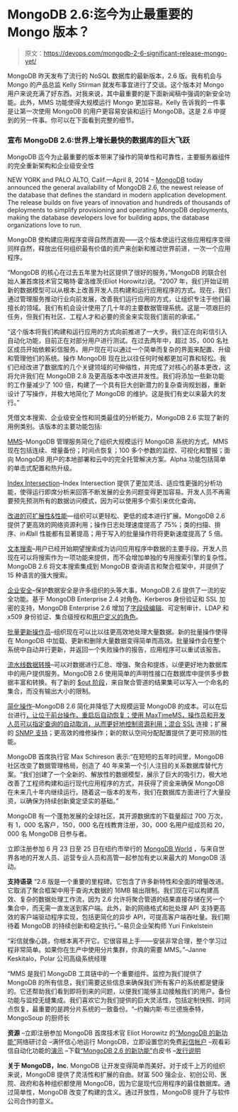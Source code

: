 # MongoDB 2.6:迄今为止最重要的 Mongo 版本？

> 原文：<https://devops.com/mongodb-2-6-significant-release-mongo-yet/>

MongoDB 昨天发布了流行的 NoSQL 数据库的最新版本，2.6 版。我有机会与 Mongo 的产品总监 Kelly Stirman 就发布事宜进行了交谈。这个版本对 Mongo 用户来说充满了好东西。对我来说，其中最重要的是下面新闻稿中强调的新安全功能。此外，MMS 功能使得大规模运行 Mongo 更加容易。Kelly 告诉我的一件事是让第一次使用 MongoDB 的用户更容易安装和运行 MongoDB。这是 2.6 中提到的另一件事。你可以在下面看到完整的细节。

### 宣布 MongoDB 2.6:世界上增长最快的数据库的巨大飞跃

MongoDB 迄今为止最重要的版本带来了操作的简单性和可靠性，主要服务器组件的完全重新架构和企业级安全性

NEW YORK and PALO ALTO, Calif.—April 8, 2014 – [MongoDB](https://www.mongodb.com/) today announced the general availability of MongoDB 2.6, the newest release of the database that defines the standard in modern application development. The release builds on five years of innovation and hundreds of thousands of deployments to simplify provisioning and operating MongoDB deployments, making the database developers love for building apps, the database organizations love to run.

MongoDB 使构建应用程序变得自然而直观——这个版本使运行这些应用程序变得同样自然，释放出任何组织最有价值的资产来创新和推动世界前进，一次一个应用程序。

“MongoDB 的核心在过去五年里为社区提供了很好的服务，”MongoDB 的联合创始人兼首席技术官艾略特·霍洛维茨(Eliot Horowitz)说。“2007 年，我们开始证明新的数据模型可以从根本上改善开发人员构建和运行应用程序的方式。现在，我们通过管理服务推动行业向前发展，改善我们运行应用的方式，让组织专注于他们最擅长的领域。我们有机会设计使用了几十年的主要数据管理系统。这是一项艰巨的任务，但我们有社区、工程人才和必要的资金来实现我们面前的承诺。”

“这个版本将我们构建和运行应用的方式向前推进了一大步。我们正在向彩信引入自动化功能，目前正在对部分用户进行测试。在过去两年中，超过 35，000 名社区成员开始依赖彩信服务。用户现在可以通过一个简单而复杂的界面来配置、升级和管理他们的系统。操作 MongoDB 现在比以往任何时候都更加可靠和轻松。我们已经改进了数据库的几个关键领域的可伸缩性，并完成了对核心的基本更改，这将允许我们在 MongoDB 2.8 及更高版本中改进并发性。我们将添加一些新功能的工作量减少了 100 倍，构建了一个具有巨大创新潜力的复杂查询规划器，重新设计了写操作，并极大地简化了 MongoDB 的维护。这是我们有史以来最大的发行。”

凭借文本搜索、企业级安全性和同类最佳的分析能力，MongoDB 2.6 实现了新的用例类别。该版本的主要功能包括:

[MMS](https://mms.mongodb.com/?pk_campaign=press-release-2dot6)–MongoDB 管理服务简化了组织大规模运行 MongoDB 系统的方式。MMS 现在包括连续、增量备份；时间点恢复；100 多个参数的监控、可视化和警报；面向 MongoDB 用户的本地部署和云中的完全托管解决方案。Alpha 功能包括简单的单击式配置和热升级。

[Index Intersection](http://docs.mongodb.org/master/core/index-intersection/)–Index Intersection 提供了更加灵活、适应性更强的分析功能，使得运行即席分析来回答不断发展的业务问题变得更加容易。开发人员不再需要预先预测所有的数据访问模式，因为可以使用多个索引来优化查询。

[改进的可扩展性&性能](http://docs.mongodb.org/master/release-notes/2.6/#new-write-commands)—组织可以更轻松、更低的成本进行扩展。MongoDB 2.6 提供了更高效的网络资源利用；操作日志处理速度提高了 75%；类的扫描、排序、$in 和$all 性能都有显著提高；用于写入的批量操作符将更新速度提高了 5 倍。

[文本搜索](http://docs.mongodb.org/master/reference/operator/query/text/#op._S_text)–用户已经开始期望搜索成为访问应用程序中数据的主要手段。开发人员现在可以将搜索作为一项功能来提供，而不会增加单独的专用搜索引擎的复杂性。MongoDB 2.6 将文本搜索集成到 MongoDB 查询语言和聚合框架中，并提供了 15 种语言的强大搜索。

[企业安全](http://docs.mongodb.org/master/release-notes/2.6/#security-improvements)–保护数据安全是许多组织的头等大事，MongoDB 2.6 提供了一流的安全功能。基于 MongoDB Enterprise 2.4 对角色、Kerberos 身份验证和 SSL 加密的支持，MongoDB Enterprise 2.6 增加了[字段级编辑](http://docs.mongodb.org/master/reference/operator/aggregation/redact/#pipe._S_redact)、可定制审计、LDAP 和 x509 身份验证、集合级授权和[用户定义的角色](http://docs.mongodb.org/master/core/authorization/#authorization)。

[批量更新操作员](http://docs.mongodb.org/master/reference/method/Bulk/#Bulk)–组织现在可以比以往更高效地处理大量数据。新的批量操作使得在 MongoDB 中加载、更新和删除大量数据变得简单而高效。批量操作会在整个系统中自动并行更新，并返回一个失败操作的报告，应用程序可以重试该报告。

[流水线数据转换](http://docs.mongodb.org/master/release-notes/2.6/#out-stage-to-write-data-to-a-collection)–可以对数据进行汇总、增强、聚合和提炼，以便更好地为数据库中的用户提供服务。MongoDB 2.6 使用简单的声明性接口在数据库中提供多步数据丰富和转换。有了新的 [$out 阶段](http://docs.mongodb.org/manual/release-notes/2.6/#out-stage-to-write-data-to-a-collection)，来自聚合管道的结果集可以写入一个命名的集合，而没有输出大小的限制。

[简化操作](http://info.mongodb.com/rs/mongodb/images/10gen-MongoDB_Operations_Best_Practices.pdf)–MongoDB 2.6 简化并降低了大规模运营 MongoDB 的成本。可以在后台进行[，让位于前台操作，重启后自动恢复；使用 MaxTimeMS，操作员和开发人员可以指定查询的自动取消，从而更好地控制资源利用；](http://docs.mongodb.org/master/core/index-creation/#index-creation-building-indexes-on-secondaries)[混合 SSL](http://docs.mongodb.org/master/tutorial/upgrade-cluster-to-ssl/) 连接；扩展的 [SNMP 支持](http://docs.mongodb.org/manual/tutorial/monitor-with-snmp/)；更高效的维修操作；新的默认空间分配配置提供了更可预测的性能。

MongoDB 首席执行官 Max Schireson 表示:“在短短的五年时间里，MongoDB 社区改变了数据管理格局，创造了 40 年来第一个引人注目的关系数据库替代方案。“我们创建了一个全新的、解放性的数据模型，展示了巨大的吸引力，极大地改善了工程师构建和运行现代应用程序的方式，并获得了资金来确保 MongoDB 在未来几十年内继续运行。随着这一版本的发布，我们在数据库方面进行了大量投资，以确保为持续创新奠定坚实的基础。”

MongoDB 有一个蓬勃发展的全球社区，其开源数据库的下载量超过 700 万次，有 1，000 名客户，150，000 名在线教育注册，30，000 名用户组成员和 20，000 名 MongoDB 日参与者。

立即注册参加 6 月 23 日至 25 日在纽约市举行的 [MongoDB World](http://world.mongodb.com/) ，与来自世界各地的开发人员、运营专业人员和高管一起参加有史以来最大的 MongoDB 活动。

**支持语录**
“2.6 版是一个重要的里程碑。它包含了许多新特性和全面的增量改进。它取消了聚合框架中用于查询大数据的 16MB 输出限制。我们现在可以构建高效、复杂的数据处理工作流，因为 2.6 允许将聚合管道的结果直接存储在另一个集合中，而无需一直发送到客户端。此外，新的网络格式和批处理 API 支持更高效的客户端驱动程序实现，包括更简化的异步 API，可提高客户端吞吐量。我们期待着 MongoDB 的持续创新和稳定执行。”–易贝企业架构师 Yuri Finkelstein

“彩信就像心跳，你根本离不开它。它很容易上手——安装非常合理，整个学习过程非常简单。如果你在生产中使用分片集群，你真的需要 MMS。”–Janne Keskitalo，Polar 公司高级系统经理

“MMS 是我们 MongoDB 工具链中的一个重要组件。监控为我们提供了 MongoDB 的所有信息，我们需要这些信息来确保我们所有客户的系统都是健康的。它还帮助我们看到即将到来的问题，以便我们能够主动接触我们的用户。备份功能与监控无缝集成。我们喜欢它为我们提供的巨大灵活性，包括定制快照、时间点恢复，最重要的是跨分片系统的一致备份。“–约翰内斯·布兰德施泰特，MongoSoup 的厨师长

**资源**
–立即注册参加 MongoDB 首席技术官 Eliot Horowitz 的[“MongoDB 的新功能”](https://bit.ly/1qg9xz0)网络研讨会
–满怀信心地运行 MongoDB，立即设置您的免费[彩信帐户](https://bit.ly/1hcjWJJ)
–观看彩信自动化功能的[演示](https://bit.ly/1gHMBl5)
–下载[“MongoDB 2.6 的新功能”](https://bit.ly/1lNEWJY)白皮书
–[发行说明](http://docs.mongodb.org/master/release-notes/2.6/)

**关于 MongoDB，Inc.**
MongoDB 让开发变得简单而美好。对于成千上万的组织来说，MongoDB 提供了灵活性和扩展的自由。财富 500 强企业、初创公司、医院、政府和各种组织都使用 MongoDB，因为它是现代应用程序的最佳数据库。通过简单性，MongoDB 改变了构建的含义。通过开放性，MongoDB 提升了与软件公司合作的意义。